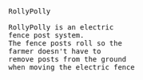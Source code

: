 <pre>
RollyPolly

RollyPolly is an electric
fence post system. 
The fence posts roll so the
farmer doesn't have to 
remove posts from the ground
when moving the electric fence









</pre>
